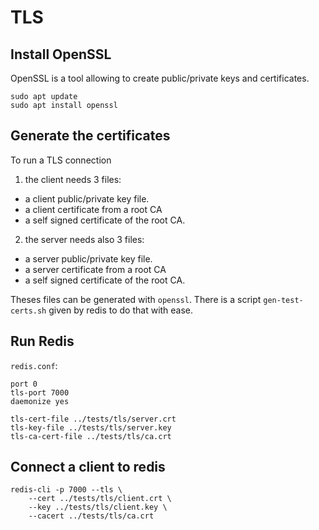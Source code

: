 # TLS

## Install OpenSSL

OpenSSL is a tool allowing to create public/private keys and certificates.

```
sudo apt update
sudo apt install openssl
```

## Generate the certificates

To run a TLS connection

1. the client needs 3 files:

- a client public/private key file.
- a client certificate from a root CA
- a self signed certificate of the root CA.

2. the server needs also 3 files:

- a server public/private key file.
- a server certificate from a root CA
- a self signed certificate of the root CA.

Theses files can be generated with `openssl`.
There is a script `gen-test-certs.sh` given by redis to do that with ease.

## Run Redis

`redis.conf`:

```
port 0
tls-port 7000
daemonize yes

tls-cert-file ../tests/tls/server.crt
tls-key-file ../tests/tls/server.key
tls-ca-cert-file ../tests/tls/ca.crt
```

## Connect a client to redis

```
redis-cli -p 7000 --tls \
    --cert ../tests/tls/client.crt \
    --key ../tests/tls/client.key \
    --cacert ../tests/tls/ca.crt
```
